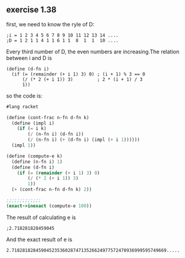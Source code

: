 ## exercise 1.38


first, we need to know the ryle of D:
```
;i = 1 2 3 4 5 6 7 8 9 10 11 12 13 14 ....
;D = 1 2 1 1 4 1 1 6 1 1  8  1  1  10 ....
```

Every third number of D, the even numbers are increasing.The relation between i and D is
```
(define (d-fn i)
  (if (= (remainder (+ i 1) 3) 0) ; (i + 1) % 3 == 0
      (/ (* 2 (+ i 1)) 3)         ; 2 * (i + 1) / 3
      1))
```

so the code is: 

```Scheme
#lang racket

(define (cont-frac n-fn d-fn k)
  (define (impl i)
    (if (= i k)
        (/ (n-fn i) (d-fn i))
        (/ (n-fn i) (+ (d-fn i) (impl (+ i 1))))))
  (impl 1))

(define (compute-e k)
  (define (n-fn i) 1)
  (define (d-fn i)
    (if (= (remainder (+ i 1) 3) 0)
        (/ (* 2 (+ i 1)) 3)
        1))
  (+ (cont-frac n-fn d-fn k) 2))

;;;;;;;;;;;;;
(exact->inexact (compute-e 100))
```

The result of calculating e is
```
;2.718281828459045
```

And the exact result of e is
```
2.7182818284590452353602874713526624977572470936999595749669.....
```
